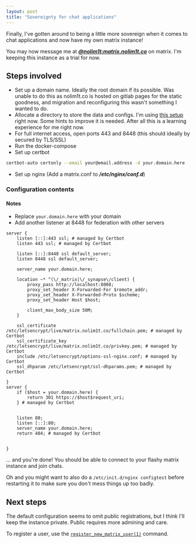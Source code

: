 ```yaml
---
layout: post
title: "Sovereignty for chat applications"
---
```


Finally, I've gotten around to being a little more sovereign when it comes to chat applications and now have my own matrix instance!

You may now message me at [***@nolim1t:matrix.nolim1t.co***](https://matrix.to/#/@nolim1t:matrix.nolim1t.co) on matrix. I'm keeping this instance as a trial for now.

## Steps involved

* Set up a domain name. Ideally the root domain if its possible. Was unable to do this as nolim1t.co is hosted on gitlab pages for the static goodness, and migration and reconfiguring this wasn't something I wanted to do.
* Allocate a directory to store the data and configs. I'm using [this setup](https://github.com/nolim1t/synapse-docker-compose) right now. Some hints to improve it is needed. After all this is a learning experience for me right now.
* For full internet access, open ports 443 and 8448 (this should ideally by secured by TLS/SSL)
* Run the docker-compose
* Set up certbot

```bash
certbot-auto certonly --email your@email.address -d your.domain.here
```

* Set up nginx (Add a matrix.conf to ***/etc/nginx/conf.d***)

### Configuration contents

#### Notes

* Replace ```your.domain.here``` with your domain
* Add another listener at 8448 for federation with other servers

```
server {
    listen [::]:443 ssl; # managed by Certbot
    listen 443 ssl; # managed by Certbot

    listen [::]:8448 ssl default_server;
    listen 8448 ssl default_server;

    server_name your.domain.here;

    location ~* ^(\/_matrix|\/_synapse\/client) {
        proxy_pass http://localhost:8008;
        proxy_set_header X-Forwarded-For $remote_addr;
        proxy_set_header X-Forwarded-Proto $scheme;
	    proxy_set_header Host $host;

        client_max_body_size 50M;
    }

    ssl_certificate /etc/letsencrypt/live/matrix.nolim1t.co/fullchain.pem; # managed by Certbot
    ssl_certificate_key /etc/letsencrypt/live/matrix.nolim1t.co/privkey.pem; # managed by Certbot
    include /etc/letsencrypt/options-ssl-nginx.conf; # managed by Certbot
    ssl_dhparam /etc/letsencrypt/ssl-dhparams.pem; # managed by Certbot

}
server {
    if ($host = your.domain.here) {
        return 301 https://$host$request_uri;
    } # managed by Certbot


    listen 80;
    listen [::]:80;
    server_name your.domain.here;
    return 404; # managed by Certbot


}
```

... and you're done! You should be able to connect to your flashy matrix instance and join chats.

Oh and you might want to also do a ```/etc/init.d/nginx configtest``` before restarting it to make sure you don't mess things up too badly.

## Next steps

The default configuration seems to omit public registrations, but I think I'll keep the instance private. Public requires more admining and care.

To register a user, use the [```register_new_matrix_user(1)```](https://manpages.debian.org/testing/matrix-synapse/register_new_matrix_user.1.en.html) command.

